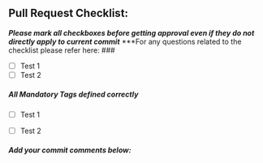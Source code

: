 ## Pull Request Checklist:
***Please mark all checkboxes before getting approval even if they do not directly apply to current commit***
***For any questions related to the checklist please refer here: ###

- [ ] Test 1
- [ ] Test 2

##### All Mandatory Tags defined correctly 
- [ ] Test 1
- [ ] Test 2


##### Add your commit comments below:
